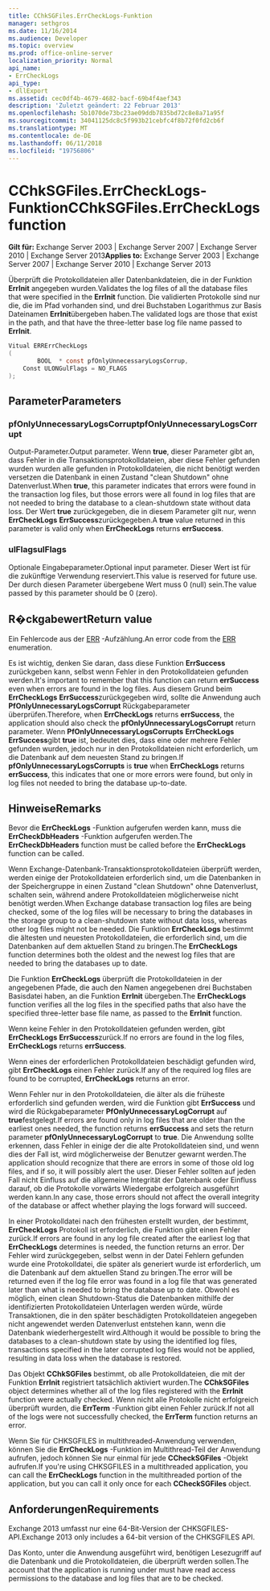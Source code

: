 ```yaml
---
title: CChkSGFiles.ErrCheckLogs-Funktion
manager: sethgros
ms.date: 11/16/2014
ms.audience: Developer
ms.topic: overview
ms.prod: office-online-server
localization_priority: Normal
api_name:
- ErrCheckLogs
api_type:
- dllExport
ms.assetid: cec0df4b-4679-4682-bacf-69b4f4aef343
description: 'Zuletzt geändert: 22 Februar 2013'
ms.openlocfilehash: 5b1070de73bc23ae09ddb7835bd72c8e8a71a95f
ms.sourcegitcommit: 34041125dc8c5f993b21cebfc4f8b72f0fd2cb6f
ms.translationtype: MT
ms.contentlocale: de-DE
ms.lasthandoff: 06/11/2018
ms.locfileid: "19756806"
---
```

# <a name="cchksgfileserrchecklogs-function"></a><span data-ttu-id="910fa-103">CChkSGFiles.ErrCheckLogs-Funktion</span><span class="sxs-lookup"><span data-stu-id="910fa-103">CChkSGFiles.ErrCheckLogs function</span></span>

<span data-ttu-id="910fa-104">**Gilt für:** Exchange Server 2003 | Exchange Server 2007 | Exchange Server 2010 | Exchange Server 2013</span><span class="sxs-lookup"><span data-stu-id="910fa-104">**Applies to:** Exchange Server 2003 | Exchange Server 2007 | Exchange Server 2010 | Exchange Server 2013</span></span>
  
<span data-ttu-id="910fa-105">Überprüft die Protokolldateien aller Datenbankdateien, die in der Funktion **ErrInit** angegeben wurden.</span><span class="sxs-lookup"><span data-stu-id="910fa-105">Validates the log files of all the database files that were specified in the **ErrInit** function.</span></span> <span data-ttu-id="910fa-106">Die validierten Protokolle sind nur die, die im Pfad vorhanden sind, und drei Buchstaben Logarithmus zur Basis Dateinamen **ErrInit**übergeben haben.</span><span class="sxs-lookup"><span data-stu-id="910fa-106">The validated logs are those that exist in the path, and that have the three-letter base log file name passed to **ErrInit**.</span></span>
  
```cs
Vitual ERRErrCheckLogs 
(
        BOOL  * const pfOnlyUnnecessaryLogsCorrup,
    Const ULONGulFlags = NO_FLAGS
);

```

## <a name="parameters"></a><span data-ttu-id="910fa-107">Parameter</span><span class="sxs-lookup"><span data-stu-id="910fa-107">Parameters</span></span>

### <a name="pfonlyunnecessarylogscorrupt"></a><span data-ttu-id="910fa-108">pfOnlyUnnecessaryLogsCorrupt</span><span class="sxs-lookup"><span data-stu-id="910fa-108">pfOnlyUnnecessaryLogsCorrupt</span></span> 
  
<span data-ttu-id="910fa-109">Output-Parameter.</span><span class="sxs-lookup"><span data-stu-id="910fa-109">Output parameter.</span></span> <span data-ttu-id="910fa-110">Wenn **true**, dieser Parameter gibt an, dass Fehler in die Transaktionsprotokolldateien, aber diese Fehler gefunden wurden wurden alle gefunden in Protokolldateien, die nicht benötigt werden versetzen die Datenbank in einen Zustand "clean Shutdown" ohne Datenverlust.</span><span class="sxs-lookup"><span data-stu-id="910fa-110">When **true**, this parameter indicates that errors were found in the transaction log files, but those errors were all found in log files that are not needed to bring the database to a clean-shutdown state without data loss.</span></span> <span data-ttu-id="910fa-111">Der Wert **true** zurückgegeben, die in diesem Parameter gilt nur, wenn **ErrCheckLogs** **ErrSuccess**zurückgegeben.</span><span class="sxs-lookup"><span data-stu-id="910fa-111">A **true** value returned in this parameter is valid only when **ErrCheckLogs** returns **errSuccess**.</span></span> 
    
### <a name="ulflags"></a><span data-ttu-id="910fa-112">ulFlags</span><span class="sxs-lookup"><span data-stu-id="910fa-112">ulFlags</span></span>
  
<span data-ttu-id="910fa-113">Optionale Eingabeparameter.</span><span class="sxs-lookup"><span data-stu-id="910fa-113">Optional input parameter.</span></span> <span data-ttu-id="910fa-114">Dieser Wert ist für die zukünftige Verwendung reserviert.</span><span class="sxs-lookup"><span data-stu-id="910fa-114">This value is reserved for future use.</span></span> <span data-ttu-id="910fa-115">Der durch diesen Parameter übergebene Wert muss 0 (null) sein.</span><span class="sxs-lookup"><span data-stu-id="910fa-115">The value passed by this parameter should be 0 (zero).</span></span>
    
## <a name="return-value"></a><span data-ttu-id="910fa-116">R�ckgabewert</span><span class="sxs-lookup"><span data-stu-id="910fa-116">Return value</span></span>

<span data-ttu-id="910fa-117">Ein Fehlercode aus der [ERR](cchksgfiles-err-enumeration.md) -Aufzählung.</span><span class="sxs-lookup"><span data-stu-id="910fa-117">An error code from the [ERR](cchksgfiles-err-enumeration.md) enumeration.</span></span> 
  
<span data-ttu-id="910fa-118">Es ist wichtig, denken Sie daran, dass diese Funktion **ErrSuccess** zurückgeben kann, selbst wenn Fehler in den Protokolldateien gefunden werden.</span><span class="sxs-lookup"><span data-stu-id="910fa-118">It's important to remember that this function can return **errSuccess** even when errors are found in the log files.</span></span> <span data-ttu-id="910fa-119">Aus diesem Grund beim **ErrCheckLogs** **ErrSuccess**zurückgegeben wird, sollte die Anwendung auch **PfOnlyUnnecessaryLogsCorrupt** Rückgabeparameter überprüfen.</span><span class="sxs-lookup"><span data-stu-id="910fa-119">Therefore, when **ErrCheckLogs** returns **errSuccess**, the application should also check the  **pfOnlyUnnecessaryLogsCorrupt** return parameter.</span></span> <span data-ttu-id="910fa-120">Wenn **PfOnlyUnnecessaryLogsCorrupts** **ErrCheckLogs** **ErrSuccess**gibt **true** ist, bedeutet dies, dass eine oder mehrere Fehler gefunden wurden, jedoch nur in den Protokolldateien nicht erforderlich, um die Datenbank auf dem neuesten Stand zu bringen.</span><span class="sxs-lookup"><span data-stu-id="910fa-120">If **pfOnlyUnnecessaryLogsCorrupts** is **true** when **ErrCheckLogs** returns **errSuccess**, this indicates that one or more errors were found, but only in log files not needed to bring the database up-to-date.</span></span>
  
## <a name="remarks"></a><span data-ttu-id="910fa-121">Hinweise</span><span class="sxs-lookup"><span data-stu-id="910fa-121">Remarks</span></span>

<span data-ttu-id="910fa-122">Bevor die **ErrCheckLogs** -Funktion aufgerufen werden kann, muss die **ErrCheckDbHeaders** -Funktion aufgerufen werden.</span><span class="sxs-lookup"><span data-stu-id="910fa-122">The **ErrCheckDbHeaders** function must be called before the **ErrCheckLogs** function can be called.</span></span> 
  
<span data-ttu-id="910fa-123">Wenn Exchange-Datenbank-Transaktionsprotokolldateien überprüft werden, werden einige der Protokolldateien erforderlich sind, um die Datenbanken in der Speichergruppe in einen Zustand "clean Shutdown" ohne Datenverlust, schalten sein, während andere Protokolldateien möglicherweise nicht benötigt werden.</span><span class="sxs-lookup"><span data-stu-id="910fa-123">When Exchange database transaction log files are being checked, some of the log files will be necessary to bring the databases in the storage group to a clean-shutdown state without data loss, whereas other log files might not be needed.</span></span> <span data-ttu-id="910fa-124">Die Funktion **ErrCheckLogs** bestimmt die ältesten und neuesten Protokolldateien, die erforderlich sind, um die Datenbanken auf dem aktuellen Stand zu bringen.</span><span class="sxs-lookup"><span data-stu-id="910fa-124">The **ErrCheckLogs** function determines both the oldest and the newest log files that are needed to bring the databases up to date.</span></span> 
  
<span data-ttu-id="910fa-125">Die Funktion **ErrCheckLogs** überprüft die Protokolldateien in der angegebenen Pfade, die auch den Namen angegebenen drei Buchstaben Basisdatei haben, an die Funktion **ErrInit** übergeben.</span><span class="sxs-lookup"><span data-stu-id="910fa-125">The **ErrCheckLogs** function verifies all the log files in the specified paths that also have the specified three-letter base file name, as passed to the **ErrInit** function.</span></span> 
  
<span data-ttu-id="910fa-126">Wenn keine Fehler in den Protokolldateien gefunden werden, gibt **ErrCheckLogs** **ErrSuccess**zurück.</span><span class="sxs-lookup"><span data-stu-id="910fa-126">If no errors are found in the log files, **ErrCheckLogs** returns **errSuccess**.</span></span> 
  
<span data-ttu-id="910fa-127">Wenn eines der erforderlichen Protokolldateien beschädigt gefunden wird, gibt **ErrCheckLogs** einen Fehler zurück.</span><span class="sxs-lookup"><span data-stu-id="910fa-127">If any of the required log files are found to be corrupted, **ErrCheckLogs** returns an error.</span></span> 
  
<span data-ttu-id="910fa-128">Wenn Fehler nur in den Protokolldateien, die älter als die früheste erforderlich sind gefunden werden, wird die Funktion gibt **ErrSuccess** und wird die Rückgabeparameter **PfOnlyUnnecessaryLogCorrupt** auf **true**festgelegt.</span><span class="sxs-lookup"><span data-stu-id="910fa-128">If errors are found only in log files that are older than the earliest ones needed, the function returns **errSuccess** and sets the return parameter **pfOnlyUnnecessaryLogCorrupt** to **true**.</span></span> <span data-ttu-id="910fa-129">Die Anwendung sollte erkennen, dass Fehler in einige der die alte Protokolldateien sind, und wenn dies der Fall ist, wird möglicherweise der Benutzer gewarnt werden.</span><span class="sxs-lookup"><span data-stu-id="910fa-129">The application should recognize that there are errors in some of those old log files, and if so, it will possibly alert the user.</span></span> <span data-ttu-id="910fa-130">Dieser Fehler sollten auf jeden Fall nicht Einfluss auf die allgemeine Integrität der Datenbank oder Einfluss darauf, ob die Protokolle vorwärts Wiedergabe erfolgreich ausgeführt werden kann.</span><span class="sxs-lookup"><span data-stu-id="910fa-130">In any case, those errors should not affect the overall integrity of the database or affect whether playing the logs forward will succeed.</span></span>
  
<span data-ttu-id="910fa-131">In einer Protokolldatei nach den frühesten erstellt wurden, der bestimmt, **ErrCheckLogs** Protokoll ist erforderlich, die Funktion gibt einen Fehler zurück.</span><span class="sxs-lookup"><span data-stu-id="910fa-131">If errors are found in any log file created after the earliest log that **ErrCheckLogs** determines is needed, the function returns an error.</span></span> <span data-ttu-id="910fa-132">Der Fehler wird zurückgegeben, selbst wenn in der Datei Fehlern gefunden wurde eine Protokolldatei, die später als generiert wurde ist erforderlich, um die Datenbank auf dem aktuellen Stand zu bringen.</span><span class="sxs-lookup"><span data-stu-id="910fa-132">The error will be returned even if the log file error was found in a log file that was generated later than what is needed to bring the database up to date.</span></span> <span data-ttu-id="910fa-133">Obwohl es möglich, einen clean Shutdown-Status die Datenbanken mithilfe der identifizierten Protokolldateien Unterlagen werden würde, würde Transaktionen, die in den später beschädigten Protokolldateien angegeben nicht angewendet werden Datenverlust entstehen kann, wenn die Datenbank wiederhergestellt wird.</span><span class="sxs-lookup"><span data-stu-id="910fa-133">Although it would be possible to bring the databases to a clean-shutdown state by using the identified log files, transactions specified in the later corrupted log files would not be applied, resulting in data loss when the database is restored.</span></span> 
  
<span data-ttu-id="910fa-134">Das Objekt **CChkSGFiles** bestimmt, ob alle Protokolldateien, die mit der Funktion **ErrInit** registriert tatsächlich aktiviert wurden.</span><span class="sxs-lookup"><span data-stu-id="910fa-134">The **CChkSGFiles** object determines whether all of the log files registered with the **ErrInit** function were actually checked.</span></span> <span data-ttu-id="910fa-135">Wenn nicht alle Protokolle nicht erfolgreich überprüft wurden, die **ErrTerm** -Funktion gibt einen Fehler zurück.</span><span class="sxs-lookup"><span data-stu-id="910fa-135">If not all of the logs were not successfully checked, the **ErrTerm** function returns an error.</span></span> 
  
<span data-ttu-id="910fa-136">Wenn Sie für CHKSGFILES in multithreaded-Anwendung verwenden, können Sie die **ErrCheckLogs** -Funktion im Multithread-Teil der Anwendung aufrufen, jedoch können Sie nur einmal für jede **CCheckSGFiles** -Objekt aufrufen.</span><span class="sxs-lookup"><span data-stu-id="910fa-136">If you're using CHKSGFILES in a multithreaded application, you can call the **ErrCheckLogs** function in the multithreaded portion of the application, but you can call it only once for each **CCheckSGFiles** object.</span></span> 
  
## <a name="requirements"></a><span data-ttu-id="910fa-137">Anforderungen</span><span class="sxs-lookup"><span data-stu-id="910fa-137">Requirements</span></span>

<span data-ttu-id="910fa-138">Exchange 2013 umfasst nur eine 64-Bit-Version der CHKSGFILES-API.</span><span class="sxs-lookup"><span data-stu-id="910fa-138">Exchange 2013 only includes a 64-bit version of the CHKSGFILES API.</span></span>
  
<span data-ttu-id="910fa-139">Das Konto, unter die Anwendung ausgeführt wird, benötigen Lesezugriff auf die Datenbank und die Protokolldateien, die überprüft werden sollen.</span><span class="sxs-lookup"><span data-stu-id="910fa-139">The account that the application is running under must have read access permissions to the database and log files that are to be checked.</span></span>
  

